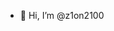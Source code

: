 - 👋 Hi, I’m @z1on2100
<!---
z1on2100/z1on2100 is a ✨ special ✨ repository because its `README.md` (this file) appears on your GitHub profile.
You can click the Preview link to take a look at your changes.
--->
